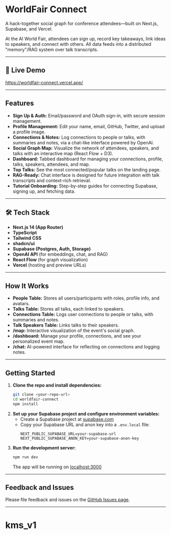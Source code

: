 # WorldFair Connect

A hack-together social graph for conference attendees—built on Next.js, Supabase, and Vercel.

At the AI World Fair, attendees can sign up, record key takeaways, link ideas to speakers, and connect with others. All data feeds into a distributed "memory"/RAG system over talk transcripts.

---

## 🚀 Live Demo

https://worldfair-connect.vercel.app/

---

## Features

- **Sign Up & Auth:** Email/password and OAuth sign-in, with secure session management.
- **Profile Management:** Edit your name, email, GitHub, Twitter, and upload a profile image.
- **Connections & Notes:** Log connections to people or talks, with summaries and notes, via a chat-like interface powered by OpenAI.
- **Social Graph Map:** Visualize the network of attendees, speakers, and talks with an interactive map (React Flow + D3).
- **Dashboard:** Tabbed dashboard for managing your connections, profile, talks, speakers, attendees, and map.
- **Top Talks:** See the most connected/popular talks on the landing page.
- **RAG-Ready:** Chat interface is designed for future integration with talk transcripts and context-rich retrieval.
- **Tutorial Onboarding:** Step-by-step guides for connecting Supabase, signing up, and fetching data.

---

## 🛠 Tech Stack

- **Next.js 14 (App Router)**
- **TypeScript**
- **Tailwind CSS**
- **shadcn/ui**
- **Supabase (Postgres, Auth, Storage)**
- **OpenAI API** (for embeddings, chat, and RAG)
- **React Flow** (for graph visualization)
- **Vercel** (hosting and preview URLs)

---

## How It Works

- **People Table:** Stores all users/participants with roles, profile info, and avatars.
- **Talks Table:** Stores all talks, each linked to speakers.
- **Connections Table:** Logs user connections to people or talks, with summaries and notes.
- **Talk Speakers Table:** Links talks to their speakers.
- **/map:** Interactive visualization of the event's social graph.
- **/dashboard:** Manage your profile, connections, and see your personalized event map.
- **/chat:** AI-powered interface for reflecting on connections and logging notes.

---

## Getting Started

1. **Clone the repo and install dependencies:**
   ```bash
   git clone <your-repo-url>
   cd worldfair-connect
   npm install
   ```
2. **Set up your Supabase project and configure environment variables:**
   - Create a Supabase project at [supabase.com](https://supabase.com/)
   - Copy your Supabase URL and anon key into a `.env.local` file:
     ```env
     NEXT_PUBLIC_SUPABASE_URL=your-supabase-url
     NEXT_PUBLIC_SUPABASE_ANON_KEY=your-supabase-anon-key
     ```
3. **Run the development server:**
   ```bash
   npm run dev
   ```
   The app will be running on [localhost:3000](http://localhost:3000/)

---

## Feedback and Issues

Please file feedback and issues on the [GitHub Issues page](https://github.com/your-org/worldfair-connect/issues).

---
# kms_v1
